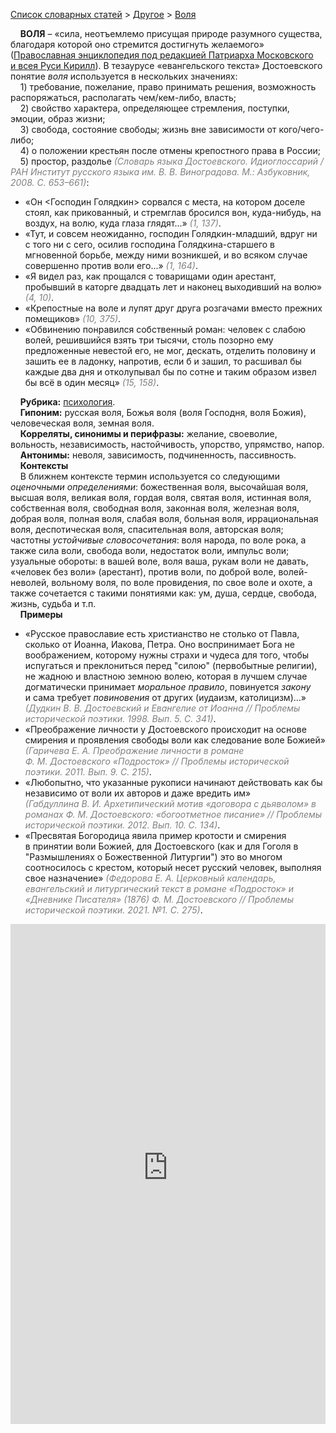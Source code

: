 <style>
st { color: Gray;
  font-style: italic;}
</style>

[Список словарных статей](https://thesaurus-dostoevsky.github.io/Thesaurus/) > [Другое](other.md) > [Воля](воля.md) 

&nbsp;&nbsp;&nbsp;&nbsp;**ВОЛЯ** – «сила, неотъемлемо присущая природе разумного существа, благодаря которой оно стремится достигнуть желаемого» ([Православная энциклопедия под редакцией Патриарха Московского и всея Руси Кирилл](https://www.pravenc.ru/)).  В тезаурусе «евангельского текста» Достоевского понятие *воля*  используется в нескольких значениях:  
&nbsp;&nbsp;&nbsp;&nbsp;1) требование, пожелание, право принимать решения, возможность распоряжаться, располагать чем/кем-либо, власть;  
&nbsp;&nbsp;&nbsp;&nbsp;2) свойство характера, определяющее стремления, поступки, эмоции, образ жизни;  
&nbsp;&nbsp;&nbsp;&nbsp;3) свобода, состояние свободы; жизнь вне зависимости от кого/чего-либо;  
&nbsp;&nbsp;&nbsp;&nbsp;4) о положении крестьян после отмены крепостного права в России;  
&nbsp;&nbsp;&nbsp;&nbsp;5) простор, раздолье <st>(Словарь языка Достоевского. Идиоглоссарий / РАН Институт русского языка им. В. В. Виноградова. М.: Азбуковник, 2008. С. 653–661)</st>:
* «Он \<Господин Голядкин\> сорвался с места, на котором доселе стоял, как прикованный, и стремглав бросился вон, куда-нибудь, на воздух, на волю, куда глаза глядят...» <st>(1, 137)</st>.  
* «Тут, и совсем неожиданно, господин Голядкин-младший, вдруг ни с того ни с сего, осилив господина Голядкина-старшего в мгновенной борьбе, между ними возникшей, и во всяком случае совершенно против воли его…» <st>(1, 164)</st>.
* «Я видел раз, как прощался с товарищами один арестант, пробывший в каторге двадцать лет и наконец выходивший на волю» <st>(4, 10)</st>.
* «Крепостные на воле и лупят друг друга розгачами вместо прежних помещиков» <st>(10, 375)</st>.
* «Обвинению понравился собственный роман: человек с слабою волей, решившийся взять три тысячи, столь позорно ему предложенные невестой его, не мог, дескать, отделить половину и зашить ее в ладонку, напротив, если б и зашил, то расшивал бы каждые два дня и отколупывал бы по сотне и таким образом извел бы всё в один месяц» <st>(15, 158)</st>.

&nbsp;&nbsp;&nbsp;&nbsp;**Рубрика:** [психология](other.md).  
&nbsp;&nbsp;&nbsp;&nbsp;**Гипоним:** русская воля, Божья воля (воля Господня, воля Божия), человеческая воля,  земная воля.  
&nbsp;&nbsp;&nbsp;&nbsp;**Корреляты, синонимы и перифразы:** желание, своеволие, вольность, независимость, настойчивость, упорство, упрямство, напор.  
&nbsp;&nbsp;&nbsp;&nbsp;**Антонимы:** неволя, зависимость, подчиненность, пассивность.  
&nbsp;&nbsp;&nbsp;&nbsp;**Контексты**  
&nbsp;&nbsp;&nbsp;&nbsp;В ближнем контексте термин используется со следующими *оценочными определениями*: божественная воля, высочайшая воля, высшая воля, великая воля, гордая воля, святая воля, истинная воля, собственная воля, свободная воля,  законная воля, железная воля, добрая воля, полная воля, слабая воля, больная воля, иррациональная воля, деспотическая воля, спасительная воля, авторская воля; частотны *устойчивые словосочетания*: воля народа, по воле рока, а также сила воли, свобода воли, недостаток воли, импульс воли; узуальные обороты: в вашей воле, воля ваша, рукам воли не давать, «человек без воли» (арестант), против воли, по доброй воле, волей-неволей, вольному воля, по  воле провидения, по свое воле и охоте, а также сочетается с такими понятиями как: ум, душа, сердце, свобода, жизнь, судьба и т.п.  <br>
&nbsp;&nbsp;&nbsp;&nbsp;**Примеры**  
* «Русское православие есть христианство не столько от Павла, сколько от Иоанна, Иакова, Петра. Оно воспринимает Бога не воображением, которому нужны страхи и чудеса для того, чтобы испугаться и преклониться перед "силою" (первобытные религии), не жадною и властною земною волею, которая в лучшем случае догматически принимает *моральное правило*, повинуется *закону* и сама требует *повиновения* от других (иудаизм, католицизм)…» <st>(Дудкин В. В. Достоевский и Евангелие от Иоанна // Проблемы исторической поэтики. 1998. Вып. 5. С. 341)</st>.
* «Преображение личности у Достоевского происходит на основе смирения и проявления свободы воли как следование воле Божией» <st>(Гаричева Е. А. Преображение личности в романе Ф. М. Достоевского «Подросток» // Проблемы исторической поэтики. 2011. Вып. 9. С. 215)</st>.
* «Любопытно, что указанные рукописи начинают действовать как бы независимо от воли их авторов и даже вредить им» <st>(Габдуллина В. И. Архетипический мотив «договора с дьяволом» в романах Ф. М. Достоевского: «богоотметное писание» // Проблемы исторической поэтики. 2012. Вып. 10. С. 134)</st>.
* «Пресвятая Богородица явила пример кротости и смирения в принятии воли Божией, для Достоевского (как и для Гоголя в "Размышлениях о Божественной Литургии") это во многом соотносилось с крестом, который несет русский человек, выполняя свое назначение» <st>(Федорова Е. А. Церковный календарь, евангельский и литургический текст в романе «Подросток» и «Дневнике Писателя» (1876) Ф. М. Достоевского // Проблемы исторической поэтики. 2021. №1. С. 275)</st>.


<iframe src="https://thesaurus-dostoevsky.github.io/nk/воля.html" style="border:0px;width:100%;height:800px" allowfullscreen="true" webkitallowfullscreen="true" mozallowfullscreen="true">

